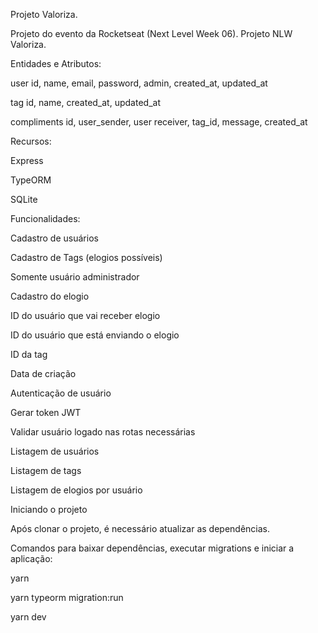 Projeto Valoriza.

Projeto do evento da Rocketseat (Next Level Week 06). Projeto NLW Valoriza.

Entidades e Atributos:

user	id, name, email, password, admin, created_at, updated_at

tag	id, name, created_at, updated_at

compliments	id, user_sender, user receiver, tag_id, message, created_at

Recursos:

Express

TypeORM

SQLite

Funcionalidades:

Cadastro de usuários

Cadastro de Tags (elogios possíveis)

Somente usuário administrador

Cadastro do elogio

ID do usuário que vai receber elogio

ID do usuário que está enviando o elogio

ID da tag

Data de criação

Autenticação de usuário

Gerar token JWT

Validar usuário logado nas rotas necessárias

Listagem de usuários

Listagem de tags

Listagem de elogios por usuário

Iniciando o projeto

Após clonar o projeto, é necessário atualizar as dependências.

Comandos para baixar dependências, executar migrations e iniciar a aplicação:

yarn

yarn typeorm migration:run

yarn dev
